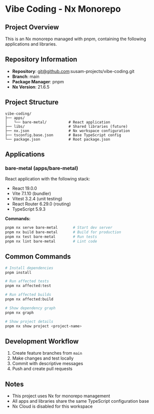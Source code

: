 # Vibe Coding - Nx Monorepo

## Project Overview

This is an Nx monorepo managed with pnpm, containing the following applications and libraries.

## Repository Information

- **Repository**: git@github.com:susam-projects/vibe-coding.git
- **Branch**: main
- **Package Manager**: pnpm
- **Nx Version**: 21.6.5

## Project Structure

```
vibe-coding/
├── apps/
│   └── bare-metal/          # React application
├── libs/                    # Shared libraries (future)
├── nx.json                  # Nx workspace configuration
├── tsconfig.base.json       # Base TypeScript config
└── package.json             # Root package.json
```

## Applications

### bare-metal (apps/bare-metal)
React application with the following stack:
- React 19.0.0
- Vite 7.1.10 (bundler)
- Vitest 3.2.4 (unit testing)
- React Router 6.29.0 (routing)
- TypeScript 5.9.3

**Commands:**
```bash
pnpm nx serve bare-metal       # Start dev server
pnpm nx build bare-metal       # Build for production
pnpm nx test bare-metal        # Run tests
pnpm nx lint bare-metal        # Lint code
```

## Common Commands

```bash
# Install dependencies
pnpm install

# Run affected tests
pnpm nx affected:test

# Run affected builds
pnpm nx affected:build

# Show dependency graph
pnpm nx graph

# Show project details
pnpm nx show project <project-name>
```

## Development Workflow

1. Create feature branches from `main`
2. Make changes and test locally
3. Commit with descriptive messages
4. Push and create pull requests

## Notes

- This project uses Nx for monorepo management
- All apps and libraries share the same TypeScript configuration base
- Nx Cloud is disabled for this workspace
